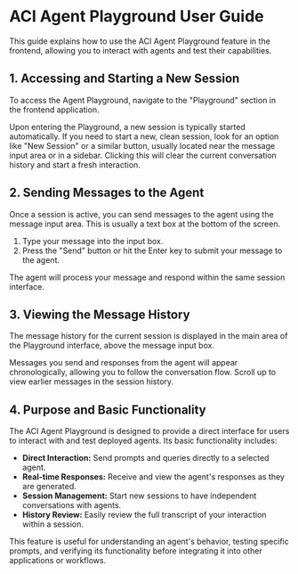 # ACI Agent Playground User Guide

This guide explains how to use the ACI Agent Playground feature in the frontend, allowing you to interact with agents and test their capabilities.

## 1. Accessing and Starting a New Session

To access the Agent Playground, navigate to the "Playground" section in the frontend application.

Upon entering the Playground, a new session is typically started automatically. If you need to start a new, clean session, look for an option like "New Session" or a similar button, usually located near the message input area or in a sidebar. Clicking this will clear the current conversation history and start a fresh interaction.

## 2. Sending Messages to the Agent

Once a session is active, you can send messages to the agent using the message input area. This is usually a text box at the bottom of the screen.

1.  Type your message into the input box.
2.  Press the "Send" button or hit the Enter key to submit your message to the agent.

The agent will process your message and respond within the same session interface.

## 3. Viewing the Message History

The message history for the current session is displayed in the main area of the Playground interface, above the message input box.

Messages you send and responses from the agent will appear chronologically, allowing you to follow the conversation flow. Scroll up to view earlier messages in the session history.

## 4. Purpose and Basic Functionality

The ACI Agent Playground is designed to provide a direct interface for users to interact with and test deployed agents. Its basic functionality includes:

-   **Direct Interaction:** Send prompts and queries directly to a selected agent.
-   **Real-time Responses:** Receive and view the agent's responses as they are generated.
-   **Session Management:** Start new sessions to have independent conversations with agents.
-   **History Review:** Easily review the full transcript of your interaction within a session.

This feature is useful for understanding an agent's behavior, testing specific prompts, and verifying its functionality before integrating it into other applications or workflows.